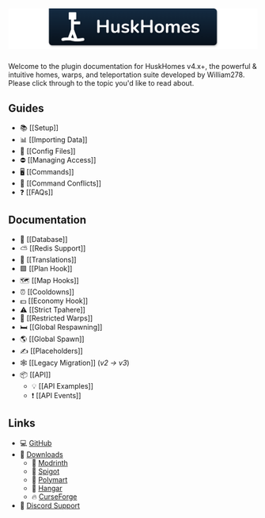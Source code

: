 # [![HuskHomes banner](https://raw.githubusercontent.com/WiIIiam278/HuskHomes/master/images/banner.png)](https://github.com/WiIIiam278/HuskHomes)
Welcome to the plugin documentation for HuskHomes v4.x+, the powerful & intuitive homes, warps, and teleportation suite developed by William278. Please click through to the topic you'd like to read about.

## Guides
* 📚 [[Setup]]
* 📊 [[Importing Data]]
* 📄 [[Config Files]]
* ⛔ [[Managing Access]]
* 🖥️ [[Commands]]
* 📜 [[Command Conflicts]]
* ❓ [[FAQs]]

## Documentation
* 📁 [[Database]]
* ⛅ [[Redis Support]]
* 📝 [[Translations]]
* 🟩 [[Plan Hook]]
* 🗺️ [[Map Hooks]]
* ⏰ [[Cooldowns]]
* 💵 [[Economy Hook]]
* ⚠️ [[Strict Tpahere]]
* 🚫 [[Restricted Warps]]
* 🛏️ [[Global Respawning]]
* 🌎 [[Global Spawn]]
* ✍️ [[Placeholders]]
* 🕸️ [[Legacy Migration]] (*v2 → v3*)
* 📦 [[API]]
  * 💡 [[API Examples]]
  * ❗ [[API Events]]

## Links
* 💻 [GitHub](https://github.com/WiIIiam278/HuskHomes)
* 📂 [Downloads](https://william278.net/project/huskhomes/)
  * 🔧 [Modrinth](https://modrinth.com/plugin/huskhomes)
  * 🚰 [Spigot](https://www.spigotmc.org/resources/huskhomes.83767/)
  * 🛒 [Polymart](https://polymart.org/resource/huskhomes.284/)
  * 🛫 [Hangar](https://hangar.papermc.io/William278/HuskHomes)
  * 🔥 [CurseForge](https://www.curseforge.com/minecraft/mc-mods/huskhomes/)
* 💬 [Discord Support](https://discord.gg/tVYhJfyDWG)
